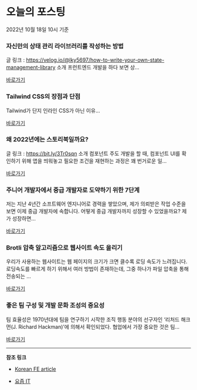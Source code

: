 # 오늘의 포스팅 
2022년 10월 18일 10시 기준 

###  자신만의 상태 관리 라이브러리를 작성하는 방법 

 글 링크 : https://velog.io/@lky5697/how-to-write-your-own-state-management-library 소개 프런트엔드 개발을 하다 보면 상... 

 [바로가기](https://kofearticle.substack.com/p/korean-fe-article-c2e) 

###  Tailwind CSS의 장점과 단점 

 Tailwind가 단지 인라인 CSS가 아닌 이유... 

 [바로가기](https://kofearticle.substack.com/p/korean-fe-article-tailwind-css) 

###  왜 2022년에는 스토리북일까요? 

 글 링크 : https://bit.ly/3Tr0sqn 소개 컴포넌트 주도 개발을 할 때, 컴포넌트 UI를 확인하기 위해 앱을 띄워놓고 필요한 조건을 재현하는 과정은 꽤 번거로운 일... 

 [바로가기](https://kofearticle.substack.com/p/korean-fe-article-2022) 

### 주니어 개발자에서 중급 개발자로 도약하기 위한 7단계 

 저는 지난 4년간 소프트웨어 엔지니어로 경력을 쌓았으며, 제가 의뢰받은 작업 수준을 보면 이제 중급 개발자에 속합니다. 어떻게 중급 개발자까지 성장할 수 있었을까요? 제가 성장하면... 

 [바로가기](https://yozm.wishket.com/magazine/detail/1740/) 

### Brotli 압축 알고리즘으로 웹사이트 속도 올리기 

 우리가 사용하는 웹사이트는 웹 페이지의 크기가 크면 클수록 로딩 속도가 느려집니다. 로딩속도를 빠르게 하기 위해서 여러 방법이 존재하는데, 그중 하나가 파일 압축을 통해 전송되는 ... 

 [바로가기](https://yozm.wishket.com/magazine/detail/1739/) 

### 좋은 팀 구성 및 개발 문화 조성의 중요성 

 팀 효율성은 1970년대에 팀을 연구하기 시작한 조직 행동 분야의 선구자인 ‘리처드 해크먼(J. Richard Hackman)’에 의해서 확인되었다. 협업에서 가장 중요한 것은 팀... 

 [바로가기](https://yozm.wishket.com/magazine/detail/1738/) 

---

**참조 링크**

- [Korean FE article](https://kofearticle.substack.com) 

- [요즘 IT](https://yozm.wishket.com/magazine) 

